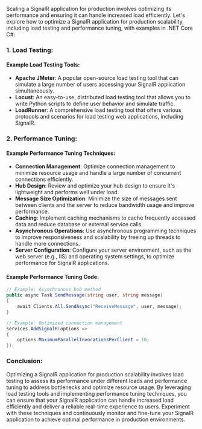 Scaling a SignalR application for production involves optimizing its performance and ensuring it can handle increased load efficiently. Let's explore how to optimize a SignalR application for production scalability, including load testing and performance tuning, with examples in .NET Core C#:

### 1. Load Testing:

#### Example Load Testing Tools:
- **Apache JMeter**: A popular open-source load testing tool that can simulate a large number of users accessing your SignalR application simultaneously.
- **Locust**: An easy-to-use, distributed load testing tool that allows you to write Python scripts to define user behavior and simulate traffic.
- **LoadRunner**: A comprehensive load testing tool that offers various protocols and scenarios for load testing web applications, including SignalR.

### 2. Performance Tuning:

#### Example Performance Tuning Techniques:
- **Connection Management**: Optimize connection management to minimize resource usage and handle a large number of concurrent connections efficiently.
- **Hub Design**: Review and optimize your hub design to ensure it's lightweight and performs well under load.
- **Message Size Optimization**: Minimize the size of messages sent between clients and the server to reduce bandwidth usage and improve performance.
- **Caching**: Implement caching mechanisms to cache frequently accessed data and reduce database or external service calls.
- **Asynchronous Operations**: Use asynchronous programming techniques to improve responsiveness and scalability by freeing up threads to handle more connections.
- **Server Configuration**: Configure your server environment, such as the web server (e.g., IIS) and operating system settings, to optimize performance for SignalR applications.

#### Example Performance Tuning Code:

```csharp
// Example: Asynchronous hub method
public async Task SendMessage(string user, string message)
{
    await Clients.All.SendAsync("ReceiveMessage", user, message);
}

// Example: Optimized connection management
services.AddSignalR(options =>
{
    options.MaximumParallelInvocationsPerClient = 10;
});
```

### Conclusion:

Optimizing a SignalR application for production scalability involves load testing to assess its performance under different loads and performance tuning to address bottlenecks and optimize resource usage. By leveraging load testing tools and implementing performance tuning techniques, you can ensure that your SignalR application can handle increased load efficiently and deliver a reliable real-time experience to users. Experiment with these techniques and continuously monitor and fine-tune your SignalR application to achieve optimal performance in production environments.